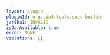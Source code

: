 ```yaml
---
layout: plugin
pluginId: org.cip4.tools.spec-builder
jarSha1: INVALID
isJarAvailable: true
error: NONE
violations: []

---
```


